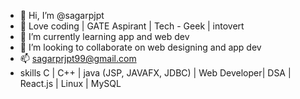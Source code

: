 - 👋 Hi, I’m @sagarpjpt
- 👀 Love coding | GATE Aspirant | Tech - Geek | intovert 
- 🌱 I’m currently learning app and web dev
- 💞️ I’m looking to collaborate on web designing and app dev
- 📫 sagarprjpt99@gmail.com
- skills C | C++ | java (JSP, JAVAFX, JDBC) | Web Developer| DSA | React.js | Linux | MySQL 

<!---
sagarpjpt/sagarpjpt is a ✨ special ✨ repository because its `README.md` (this file) appears on your GitHub profile.
You can click the Preview link to take a look at your changes.
--->
